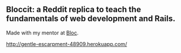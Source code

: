 ## Bloccit: a Reddit replica to teach the fundamentals of web development and Rails.

Made with my mentor at [Bloc](http://bloc.io).

http://gentle-escarpment-48909.herokuapp.com/
